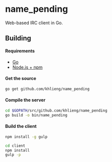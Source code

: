 # name_pending
Web-based IRC client in Go.

## Building

#### Requirements
* [Go](http://golang.org/doc/code.html)
* [Node.js + npm](http://nodejs.org/download/)

#### Get the source
```bash
go get github.com/khlieng/name_pending
```

#### Compile the server
```bash
cd $GOPATH/src/github.com/khlieng/name_pending
go build -o bin/name_pending
```

#### Build the client
```bash
npm install -g gulp

cd client
npm install
gulp -p
```
